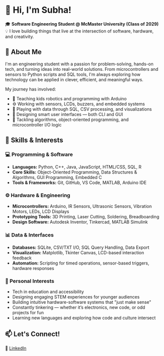 # 👋 Hi, I'm Subha!

🎓 **Software Engineering Student @ McMaster University (Class of 2029)**  
💡 I love building things that live at the intersection of software, hardware, and creativity.


## 🧠 About Me

I'm an engineering student with a passion for problem-solving, hands-on tech, and turning ideas into real-world solutions. From microcontrollers and sensors to Python scripts and SQL tools, I'm always exploring how technology can be applied in clever, efficient, and meaningful ways.

My journey has involved:

- 👶 Teaching kids robotics and programming with Arduino
- ⚙️ Working with sensors, LCDs, buzzers, and embedded systems
- 💾 Playing with data through SQL, CSV processing, and visualizations
- 🎨 Designing smart user interfaces — both CLI and GUI
- 🧠 Tackling algorithms, object-oriented programming, and microcontroller I/O logic


## 🔧 Skills & Interests

### 💻 Programming & Software
- **Languages:** Python, C++, Java, JavaScript, HTML/CSS, SQL, R  
- **Core Skills:** Object-Oriented Programming, Data Structures & Algorithms, GUI Programming, Embedded C  
- **Tools & Frameworks:** Git, GitHub, VS Code, MATLAB, Arduino IDE  

### ⚙️ Hardware & Engineering
- **Microcontrollers:** Arduino, IR Sensors, Ultrasonic Sensors, Vibration Motors, LEDs, LCD Displays  
- **Prototyping Tools:** 3D Printing, Laser Cutting, Soldering, Breadboarding  
- **Design Software:** Autodesk Inventor, Tinkercad, MATLAB Simulink  

### 📊 Data & Interfaces
- **Databases:** SQLite, CSV/TXT I/O, SQL Query Handling, Data Export  
- **Visualization:** Matplotlib, Tkinter Canvas, LCD-based interaction feedback  
- **Automation:** Scripting for timed operations, sensor-based triggers, hardware responses  

### 🌟 Personal Interests
- Tech in education and accessibility  
- Designing engaging STEM experiences for younger audiences  
- Building intuitive hardware-software systems that "just make sense"  
- Constantly tinkering — whether it’s electronics, new code, or odd projects for fun  
- Learning new languages and exploring how code and culture intersect  


## 📫 Let's Connect!

🔗 [LinkedIn](https://linkedin.com/in/subharatti)  

